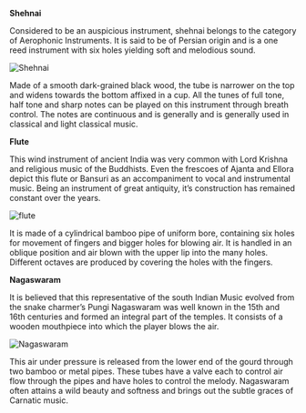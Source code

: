 **Shehnai**

Considered to be an auspicious instrument, shehnai belongs to the category of Aerophonic Instruments. It is said to be of Persian origin and is a one reed instrument with six holes yielding soft and melodious sound.

![Shehnai](/img/shehnai.jpg)

Made of a smooth dark-grained black wood, the tube is narrower on the top and widens towards the bottom affixed in a cup. All the tunes of full tone, half tone and sharp notes can be played on this instrument through breath control. The notes are continuous and is generally and is generally used in classical and light classical music.

**Flute**

This wind instrument of ancient India was very common with Lord Krishna and religious music of the Buddhists. Even the frescoes of Ajanta and Ellora depict this flute or Bansuri as an accompaniment to vocal and instrumental music. Being an instrument of great antiquity, it’s construction has remained constant over the years.

![flute](/img/flute1.jpg)

It is made of a cylindrical bamboo pipe of uniform bore, containing six holes for movement of fingers and bigger holes for blowing air. It is handled in an oblique position and air blown with the upper lip into the many holes. Different octaves are produced by covering the holes with the fingers.

**Nagaswaram**

It is believed that this representative of the south Indian Music evolved from the snake charmer’s Pungi Nagaswaram was well known in the 15th and 16th centuries and formed an integral part of the temples. It consists of a wooden mouthpiece into which the player blows the air.

![Nagaswaram](/img/nagaswaram.jpg)

This air under pressure is released from the lower end of the gourd through two bamboo or metal pipes. These tubes have a valve each to control air flow through the pipes and have holes to control the melody. Nagaswaram often attains a wild beauty and softness and brings out the subtle graces of Carnatic music.